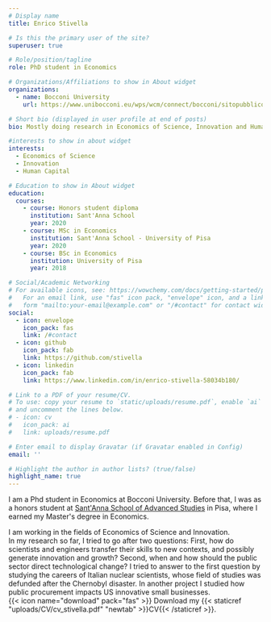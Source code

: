 ```yaml
---
# Display name
title: Enrico Stivella

# Is this the primary user of the site?
superuser: true

# Role/position/tagline
role: PhD student in Economics

# Organizations/Affiliations to show in About widget
organizations:
  - name: Bocconi University
    url: https://www.unibocconi.eu/wps/wcm/connect/bocconi/sitopubblico_en/navigation+tree/home/

# Short bio (displayed in user profile at end of posts)
bio: Mostly doing research in Economics of Science, Innovation and Human Capital. If not, playing basketball or getting lost in the mountains.

#interests to show in about widget 
interests:
  - Economics of Science
  - Innovation
  - Human Capital

# Education to show in About widget
education:
  courses:
    - course: Honors student diploma
      institution: Sant'Anna School
      year: 2020
    - course: MSc in Economics
      institution: Sant'Anna School - University of Pisa
      year: 2020
    - course: BSc in Economics
      institution: University of Pisa
      year: 2018

# Social/Academic Networking
# For available icons, see: https://wowchemy.com/docs/getting-started/page-builder/#icons
#   For an email link, use "fas" icon pack, "envelope" icon, and a link in the
#   form "mailto:your-email@example.com" or "/#contact" for contact widget.
social:
  - icon: envelope
    icon_pack: fas
    link: /#contact
  - icon: github
    icon_pack: fab
    link: https://github.com/stivella
  - icon: linkedin
    icon_pack: fab
    link: https://www.linkedin.com/in/enrico-stivella-58034b180/

# Link to a PDF of your resume/CV.
# To use: copy your resume to `static/uploads/resume.pdf`, enable `ai` icons in `params.toml`,
# and uncomment the lines below.
# - icon: cv
#   icon_pack: ai
#   link: uploads/resume.pdf

# Enter email to display Gravatar (if Gravatar enabled in Config)
email: ''

# Highlight the author in author lists? (true/false)
highlight_name: true
---
```



I am a Phd student in Economics at Bocconi University. Before that, I was as a honors student at [Sant'Anna School of Advanced Studies](https://www.santannapisa.it/en) in Pisa, where I earned my Master's degree in Economics.


I am working in the fields of Economics of Science and Innovation.\
In my research so far, I tried to go after two questions: First, how do scientists and engineers transfer their skills to new contexts, and possibly generate innovation and growth? Second, when and how should the public sector direct technological change?
I tried to answer to the first question by studying the careers of Italian nuclear scientists, whose field of studies was defunded after the Chernobyl disaster. In another project I studied how public procurement impacts US innovative small businesses.\
{{< icon name="download" pack="fas" >}} Download my {{< staticref "uploads/CV/cv_stivella.pdf" "newtab" >}}CV{{< /staticref >}}.
